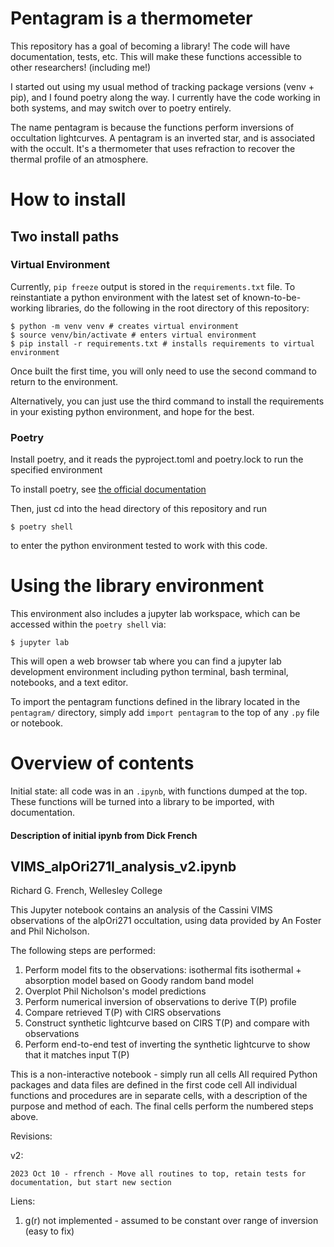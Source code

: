 # Pentagram is a thermometer
This repository has a goal of becoming a library!
The code will have documentation, tests, etc.
This will make these functions accessible to other researchers! (including me!)

I started out using my usual method of tracking package versions (venv + pip), and I found poetry along the way.
I currently have the code working in both systems, and may switch over to poetry entirely.

The name pentagram is because the functions perform inversions of occultation lightcurves.
A pentagram is an inverted star, and is associated with the occult.
It's a thermometer that uses refraction to recover the thermal profile of an atmosphere.

# How to install

## Two install paths

### Virtual Environment

Currently, `pip freeze` output is stored in the `requirements.txt` file.
To reinstantiate a python environment with the latest set of known-to-be-working libraries, do the following in the root directory of this repository:

    $ python -m venv venv # creates virtual environment
    $ source venv/bin/activate # enters virtual environment
    $ pip install -r requirements.txt # installs requirements to virtual environment

Once built the first time, you will only need to use the second command to return to the environment.

Alternatively, you can just use the third command to install the requirements in your existing python environment, and hope for the best.

### Poetry

Install poetry, and it reads the pyproject.toml and poetry.lock to run the specified environment

To install poetry, see [the official documentation](https://python-poetry.org/docs/#installing-manually)

Then, just cd into the head directory of this repository and run

    $ poetry shell

to enter the python environment tested to work with this code. 

# Using the library environment 

This environment also includes a jupyter lab workspace, which can be accessed within the `poetry shell` via:

    $ jupyter lab

This will open a web browser tab where you can find a jupyter lab development environment including python terminal, bash terminal, notebooks, and a text editor.

To import the pentagram functions defined in the library located in the `pentagram/` directory, simply add `import pentagram` to the top of any `.py` file or notebook.

# Overview of contents

Initial state: all code was in an `.ipynb`, with functions dumped at the top.
These functions will be turned into a library to be imported, with documentation.

#### Description of initial ipynb from Dick French

## VIMS_alpOri271I_analysis_v2.ipynb

Richard G. French, Wellesley College

This Jupyter notebook contains an analysis of the Cassini VIMS observations of the alpOri271 occultation, using data provided by An Foster and Phil Nicholson.

The following steps are performed:

1) Perform model fits to the observations:
    isothermal fits
    isothermal + absorption model based on Goody random band model
2) Overplot Phil Nicholson's model predictions
3) Perform numerical inversion of observations to derive T(P) profile
4) Compare retrieved T(P) with CIRS observations
5) Construct synthetic lightcurve based on CIRS T(P) and compare with observations
6) Perform end-to-end test of inverting the synthetic lightcurve to show that it matches input T(P)

This is a non-interactive notebook - simply run all cells
All required Python packages and data files are defined in the first code cell
All individual functions and procedures are in separate cells, with a description of the purpose and method of each.
The final cells perform the numbered steps above.

Revisions:

v2:

    2023 Oct 10 - rfrench - Move all routines to top, retain tests for documentation, but start new section

Liens:

1. g(r) not implemented - assumed to be constant over range of inversion (easy to fix)


